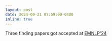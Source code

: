```yaml
---
layout: post
date: 2024-09-21 07:59:00-0400
inline: true
---
```


Three finding papers got accepted at [EMNLP'24]()
